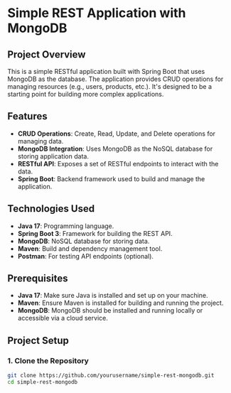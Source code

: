 # Simple REST Application with MongoDB

## Project Overview

This is a simple RESTful application built with Spring Boot that uses MongoDB as the database. The application provides CRUD operations for managing resources (e.g., users, products, etc.). It's designed to be a starting point for building more complex applications.

## Features

- **CRUD Operations**: Create, Read, Update, and Delete operations for managing data.
- **MongoDB Integration**: Uses MongoDB as the NoSQL database for storing application data.
- **RESTful API**: Exposes a set of RESTful endpoints to interact with the data.
- **Spring Boot**: Backend framework used to build and manage the application.

## Technologies Used

- **Java 17**: Programming language.
- **Spring Boot 3**: Framework for building the REST API.
- **MongoDB**: NoSQL database for storing data.
- **Maven**: Build and dependency management tool.
- **Postman**: For testing API endpoints (optional).

## Prerequisites

- **Java 17**: Make sure Java is installed and set up on your machine.
- **Maven**: Ensure Maven is installed for building and running the project.
- **MongoDB**: MongoDB should be installed and running locally or accessible via a cloud service.

## Project Setup

### 1. Clone the Repository

```bash
git clone https://github.com/yourusername/simple-rest-mongodb.git
cd simple-rest-mongodb
